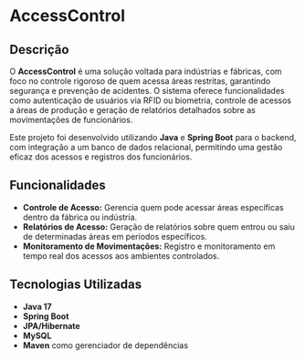 # AccessControl

## Descrição

O **AccessControl** é uma solução voltada para indústrias e fábricas, com foco no controle rigoroso de quem acessa áreas restritas, garantindo segurança e prevenção de acidentes. O sistema oferece funcionalidades como autenticação de usuários via RFID ou biometria, controle de acessos a áreas de produção e geração de relatórios detalhados sobre as movimentações de funcionários.

Este projeto foi desenvolvido utilizando **Java** e **Spring Boot** para o backend, com integração a um banco de dados relacional, permitindo uma gestão eficaz dos acessos e registros dos funcionários.

## Funcionalidades

- **Controle de Acesso:** Gerencia quem pode acessar áreas específicas dentro da fábrica ou indústria.
- **Relatórios de Acesso:** Geração de relatórios sobre quem entrou ou saiu de determinadas áreas em períodos específicos.
- **Monitoramento de Movimentações:** Registro e monitoramento em tempo real dos acessos aos ambientes controlados.
  
## Tecnologias Utilizadas

- **Java 17**
- **Spring Boot**
- **JPA/Hibernate**
- **MySQL**
- **Maven** como gerenciador de dependências
